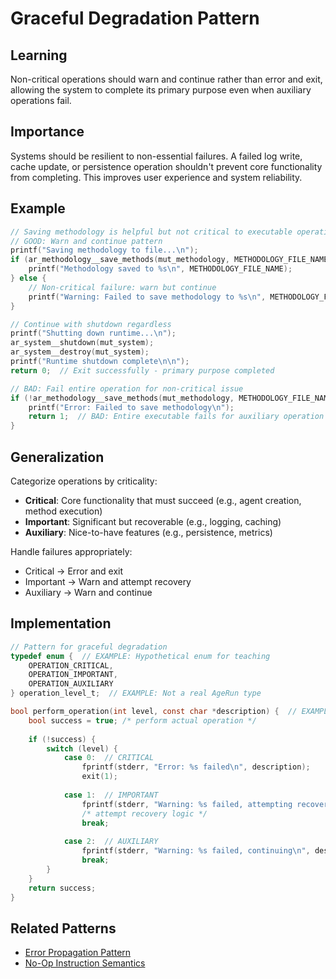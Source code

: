 # Graceful Degradation Pattern

## Learning
Non-critical operations should warn and continue rather than error and exit, allowing the system to complete its primary purpose even when auxiliary operations fail.

## Importance
Systems should be resilient to non-essential failures. A failed log write, cache update, or persistence operation shouldn't prevent core functionality from completing. This improves user experience and system reliability.

## Example
```c
// Saving methodology is helpful but not critical to executable operation
// GOOD: Warn and continue pattern
printf("Saving methodology to file...\n");
if (ar_methodology__save_methods(mut_methodology, METHODOLOGY_FILE_NAME)) {
    printf("Methodology saved to %s\n", METHODOLOGY_FILE_NAME);
} else {
    // Non-critical failure: warn but continue
    printf("Warning: Failed to save methodology to %s\n", METHODOLOGY_FILE_NAME);
}

// Continue with shutdown regardless
printf("Shutting down runtime...\n");
ar_system__shutdown(mut_system);
ar_system__destroy(mut_system);
printf("Runtime shutdown complete\n\n");
return 0;  // Exit successfully - primary purpose completed

// BAD: Fail entire operation for non-critical issue
if (!ar_methodology__save_methods(mut_methodology, METHODOLOGY_FILE_NAME)) {
    printf("Error: Failed to save methodology\n");
    return 1;  // BAD: Entire executable fails for auxiliary operation
}
```

## Generalization
Categorize operations by criticality:
- **Critical**: Core functionality that must succeed (e.g., agent creation, method execution)
- **Important**: Significant but recoverable (e.g., logging, caching)
- **Auxiliary**: Nice-to-have features (e.g., persistence, metrics)

Handle failures appropriately:
- Critical → Error and exit
- Important → Warn and attempt recovery
- Auxiliary → Warn and continue

## Implementation
```c
// Pattern for graceful degradation
typedef enum {  // EXAMPLE: Hypothetical enum for teaching
    OPERATION_CRITICAL,
    OPERATION_IMPORTANT,
    OPERATION_AUXILIARY
} operation_level_t;  // EXAMPLE: Not a real AgeRun type

bool perform_operation(int level, const char *description) {  // EXAMPLE: Simplified pattern
    bool success = true; /* perform actual operation */
    
    if (!success) {
        switch (level) {
            case 0:  // CRITICAL
                fprintf(stderr, "Error: %s failed\n", description);
                exit(1);
                
            case 1:  // IMPORTANT
                fprintf(stderr, "Warning: %s failed, attempting recovery\n", description);
                /* attempt recovery logic */
                break;
                
            case 2:  // AUXILIARY
                fprintf(stderr, "Warning: %s failed, continuing\n", description);
                break;
        }
    }
    return success;
}
```

## Related Patterns
- [Error Propagation Pattern](error-propagation-pattern.md)
- [No-Op Instruction Semantics](no-op-instruction-semantics.md)